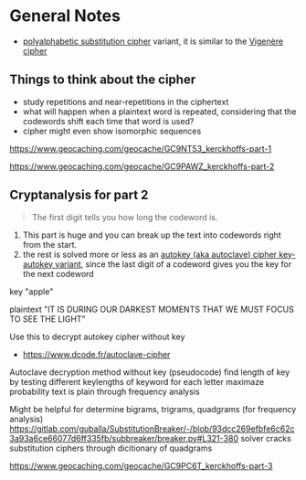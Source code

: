 # General Notes
- [polyalphabetic substitution cipher](https://pi.math.cornell.edu/~mec/2003-2004/cryptography/polyalpha/polyalpha.html) variant, it is similar to the [Vigenère cipher](https://en.wikipedia.org/wiki/Vigen%C3%A8re_cipher)

## Things to think about the cipher
- study repetitions and near-repetitions in the ciphertext
- what will happen when a plaintext word is repeated, considering that the codewords shift each time that word is used?
- cipher might even show isomorphic sequences

https://www.geocaching.com/geocache/GC9NT53_kerckhoffs-part-1

https://www.geocaching.com/geocache/GC9PAWZ_kerckhoffs-part-2

## Cryptanalysis for part 2

> The first digit tells you how long the codeword is.
1. This part is huge and you can break up the text into codewords right from the start. 
2. the rest is solved more or less as an [autokey (aka autoclave) cipher key-autokey variant](https://en.wikipedia.org/wiki/Autokey_cipher), since the last digit of a codeword gives you the key for the next codeword

<!-- https://discord.com/channels/645341027053600768/645341027053600771/1241561354544877588 -->

key "apple"

plaintext "IT IS DURING OUR DARKEST MOMENTS THAT WE MUST FOCUS TO SEE THE LIGHT"

Use this to decrypt autokey cipher without key
- https://www.dcode.fr/autoclave-cipher

Autoclave decryption method without key (pseudocode)
find length of key by testing different keylengths of keyword
for each letter maximaze probability text is plain through frequency analysis

Might be helpful for determine bigrams, trigrams, quadgrams (for frequency analysis)
https://gitlab.com/guballa/SubstitutionBreaker/-/blob/93dcc269efbfe6c62c3a93a6ce66077d6ff335fb/subbreaker/breaker.py#L321-380
solver cracks substitution ciphers through dicitionary of quadgrams

https://www.geocaching.com/geocache/GC9PC6T_kerckhoffs-part-3
